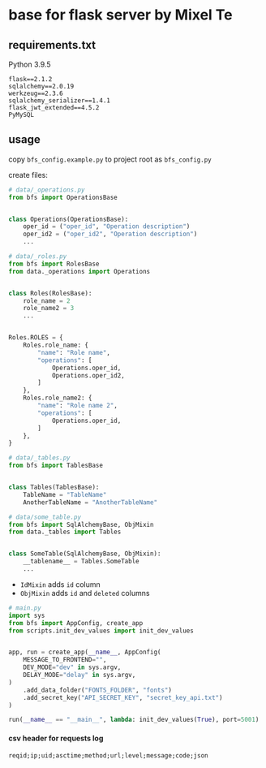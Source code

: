 # base for flask server by Mixel Te

## requirements.txt
Python 3.9.5
```
flask==2.1.2
sqlalchemy==2.0.19
werkzeug==2.3.6
sqlalchemy_serializer==1.4.1
flask_jwt_extended==4.5.2
PyMySQL
```

## usage
copy `bfs_config.example.py` to project root as `bfs_config.py`

create files:

```py
# data/_operations.py
from bfs import OperationsBase


class Operations(OperationsBase):
    oper_id = ("oper_id", "Operation description")
    oper_id2 = ("oper_id2", "Operation description")
    ...
```
```py
# data/_roles.py
from bfs import RolesBase
from data._operations import Operations


class Roles(RolesBase):
    role_name = 2
    role_name2 = 3
    ...


Roles.ROLES = {
    Roles.role_name: {
        "name": "Role name",
        "operations": [
            Operations.oper_id,
            Operations.oper_id2,
        ]
    },
    Roles.role_name2: {
        "name": "Role name 2",
        "operations": [
            Operations.oper_id,
        ]
    },
}
```
```py
# data/_tables.py
from bfs import TablesBase


class Tables(TablesBase):
    TableName = "TableName"
    AnotherTableName = "AnotherTableName"
```
```py
# data/some_table.py
from bfs import SqlAlchemyBase, ObjMixin
from data._tables import Tables


class SomeTable(SqlAlchemyBase, ObjMixin):
    __tablename__ = Tables.SomeTable
    ...

```
* `IdMixin` adds `id` column
* `ObjMixin` adds `id` and `deleted` columns

```py
# main.py
import sys
from bfs import AppConfig, create_app
from scripts.init_dev_values import init_dev_values


app, run = create_app(__name__, AppConfig(
    MESSAGE_TO_FRONTEND="",
    DEV_MODE="dev" in sys.argv,
    DELAY_MODE="delay" in sys.argv,
)
    .add_data_folder("FONTS_FOLDER", "fonts")
    .add_secret_key("API_SECRET_KEY", "secret_key_api.txt")
)

run(__name__ == "__main__", lambda: init_dev_values(True), port=5001)
```

#### csv header for requests log
```csv
reqid;ip;uid;asctime;method;url;level;message;code;json
```